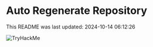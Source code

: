 # Auto Regenerate Repository

This README was last updated: 2024-10-14 06:12:26

 ![TryHackMe](https://tryhackme.com/badge/533634)
